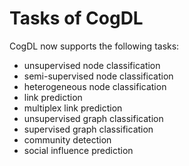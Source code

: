 Tasks of CogDL
==============

CogDL now supports the following tasks:
- unsupervised node classification
- semi-supervised node classification
- heterogeneous node classification
- link prediction
- multiplex link prediction
- unsupervised graph classification
- supervised graph classification
- community detection
- social influence prediction
